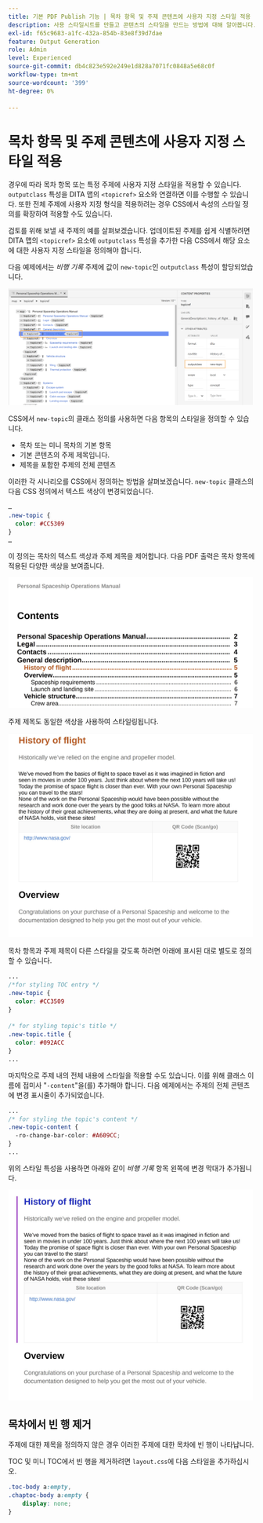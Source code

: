 ```yaml
---
title: 기본 PDF Publish 기능 | 목차 항목 및 주제 콘텐츠에 사용자 지정 스타일 적용
description: 사용 스타일시트를 만들고 콘텐츠의 스타일을 만드는 방법에 대해 알아봅니다.
exl-id: f65c9683-a1fc-432a-854b-83e8f39d7dae
feature: Output Generation
role: Admin
level: Experienced
source-git-commit: db4c823e592e249e1d828a7071fc0848a5e68c0f
workflow-type: tm+mt
source-wordcount: '399'
ht-degree: 0%

---
```


# 목차 항목 및 주제 콘텐츠에 사용자 지정 스타일 적용

경우에 따라 목차 항목 또는 특정 주제에 사용자 지정 스타일을 적용할 수 있습니다. `outputclass` 특성을 DITA 맵의 `<topicref>` 요소와 연결하면 이를 수행할 수 있습니다. 또한 전체 주제에 사용자 지정 형식을 적용하려는 경우 CSS에서 속성의 스타일 정의를 확장하여 적용할 수도 있습니다.

검토를 위해 보낼 새 주제의 예를 살펴보겠습니다. 업데이트된 주제를 쉽게 식별하려면 DITA 맵의 `<topicref>` 요소에 `outputclass` 특성을 추가한 다음 CSS에서 해당 요소에 대한 사용자 지정 스타일을 정의해야 합니다.

다음 예제에서는 *비행 기록* 주제에 값이 `new-topic`인 `outputclass` 특성이 할당되었습니다.

<img src="./assets/new-topic-attribute-in-map.png" width="500">

CSS에서 `new-topic`의 클래스 정의를 사용하면 다음 항목의 스타일을 정의할 수 있습니다.
* 목차 또는 미니 목차의 기본 항목
* 기본 콘텐츠의 주제 제목입니다.
* 제목을 포함한 주제의 전체 콘텐츠

이러한 각 시나리오를 CSS에서 정의하는 방법을 살펴보겠습니다. `new-topic` 클래스의 다음 CSS 정의에서 텍스트 색상이 변경되었습니다.

```css
…
.new-topic {
  color: #CC5309
}
…
```

이 정의는 목차의 텍스트 색상과 주제 제목을 제어합니다. 다음 PDF 출력은 목차 항목에 적용된 다양한 색상을 보여줍니다.

<img src="./assets/pdf-output-toc-entry.jpg" width="500">

주제 제목도 동일한 색상을 사용하여 스타일링됩니다.

<img src="./assets/pdf-output-topic-title.jpg" width="500">

목차 항목과 주제 제목이 다른 스타일을 갖도록 하려면 아래에 표시된 대로 별도로 정의할 수 있습니다.

```css
...
/*for styling TOC entry */
.new-topic {
  color: #CC3509
}

/* for styling topic's title */
.new-topic.title {
  color: #092ACC
}
...
```

마지막으로 주제 내의 전체 내용에 스타일을 적용할 수도 있습니다. 이를 위해 클래스 이름에 접미사 &quot;`-content`&quot;을(를) 추가해야 합니다. 다음 예제에서는 주제의 전체 콘텐츠에 변경 표시줄이 추가되었습니다.

```css
...
/* for styling the topic's content */
.new-topic-content {
  -ro-change-bar-color: #A609CC;
}
...
```

위의 스타일 특성을 사용하면 아래와 같이 *비행 기록* 항목 왼쪽에 변경 막대가 추가됩니다.

<img src="./assets/pdf-output-topic-content.jpg" width="500">

## 목차에서 빈 행 제거

주제에 대한 제목을 정의하지 않은 경우 이러한 주제에 대한 목차에 빈 행이 나타납니다.

TOC 및 미니 TOC에서 빈 행을 제거하려면 `layout.css`에 다음 스타일을 추가하십시오.

```css
.toc-body a:empty,
.chaptoc-body a:empty {
    display: none;
} 
```

